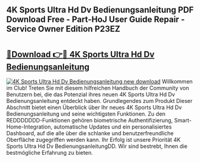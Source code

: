 ## 4K Sports Ultra Hd Dv Bedienungsanleitung PDF Download Free - Part-HoJ User Guide Repair - Service Owner Edition P23EZ

# <h2><a href="http://df5rgj3.blite.top/?on=4K+Sports+Ultra+Hd+Dv+Bedienungsanleitung">🔗Download 👉🔴 4K Sports Ultra Hd Dv Bedienungsanleitung</a></h2>

[![4K Sports Ultra Hd Dv Bedienungsanleitung new download](https://i.imgur.com/lujVjoI.png)](http://df5rgj3.blite.top/?on=4K+Sports+Ultra+Hd+Dv+Bedienungsanleitung)
Willkommen im Club! Treten Sie mit diesem hilfreichen Handbuch der Community von Benutzern bei, die das Potenzial ihres neuen 4K Sports Ultra Hd Dv Bedienungsanleitung entdeckt haben. Grundlegendes zum Produkt Dieser Abschnitt bietet einen Überblick über Ihr neues 4K Sports Ultra Hd Dv Bedienungsanleitung und seine wichtigsten Funktionen. Zu den REDDDDDDD-Funktionen gehören biometrische Authentifizierung, Smart-Home-Integration, automatische Updates und ein personalisiertes Dashboard, auf die alle über die schlanke und benutzerfreundliche Oberfläche zugegriffen werden kann. Ihr Erfolg ist unsere Priorität 4K Sports Ultra Hd Dv BedienungsanleitungDD. Wir sind bestrebt, Ihnen die bestmögliche Erfahrung zu bieten.
